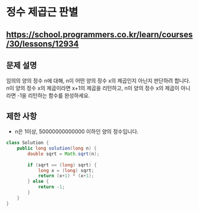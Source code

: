 # 정수 제곱근 판별
https://school.programmers.co.kr/learn/courses/30/lessons/12934
---
## 문제 설명
임의의 양의 정수 n에 대해, n이 어떤 양의 정수 x의 제곱인지 아닌지 판단하려 합니다.
n이 양의 정수 x의 제곱이라면 x+1의 제곱을 리턴하고, n이 양의 정수 x의 제곱이 아니라면 -1을 리턴하는 함수를 완성하세요.

## 제한 사항
+ n은 1이상, 50000000000000 이하인 양의 정수입니다.
```java
class Solution {
    public long solution(long n) {
        double sqrt = Math.sqrt(n);
        
        if (sqrt == (long) sqrt) {
            long x = (long) sqrt;
            return (x+1) * (x+1);
        } else {
            return -1;
        }
    }
}
```